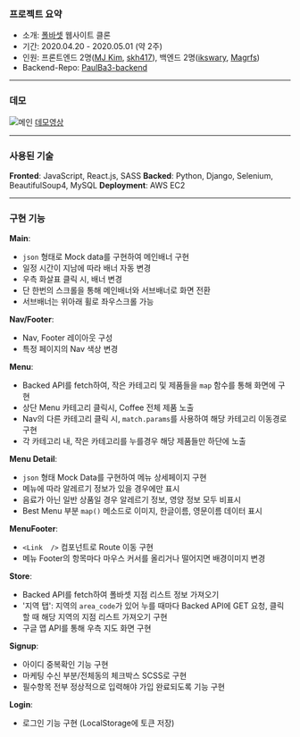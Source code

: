 
### 프로젝트 요약
-  소개: [폴바셋](https://www.baristapaulbassett.co.kr/Index.pb) 웹사이트 클론
- 기간: 2020.04.20 - 2020.05.01 (약 2주)
- 인원: 프론트엔드 2명([MJ Kim](https://github.com/howdy-mj),  [skh417](https://github.com/skh417)), 백엔드 2명([ikswary](https://github.com/ikswary), [Magrfs](https://github.com/Magrfs))
- Backend-Repo: [PaulBa3-backend](https://github.com/wecode-bootcamp-korea/PaulBa3-backend)

----

### 데모
![메인](https://img1.daumcdn.net/thumb/R1280x0/?scode=mtistory2&fname=https://k.kakaocdn.net/dn/P6z83/btqDQTwo9f8/KH1KZlrKjjdkNm9fjlyk7k/img.png)
[데모영상](https://youtu.be/a1vKyWHA8pE)

----

### 사용된 기술
**Fronted**: JavaScript, React.js, SASS
**Backed**: Python, Django, Selenium, BeautifulSoup4, MySQL 
**Deployment**: AWS EC2

----

### 구현 기능
**Main**:
- `json` 형태로 Mock data를 구현하여 메인배너 구현
- 일정 시간이 지남에 따라 배너 자동 변경
- 우측 화살표 클릭 시, 배너 변경
- 단 한번의 스크롤을 통해 메인배너와 서브배너로 화면 전환
- 서브배너는 위아래 휠로 좌우스크롤 가능

**Nav/Footer**:
- Nav, Footer 레이아웃 구성
- 특정 페이지의 Nav 색상 변경

**Menu**:
- Backed API를 fetch하여, 작은 카테고리 및 제품들을 `map` 함수를 통해 화면에 구현
- 상단 Menu 카테고리 클릭시, Coffee 전체 제품 노출
- Nav의 다른 카테고리 클릭 시, `match.params`를 사용하여 해당 카테고리 이동경로 구현
- 각 카테고리 내, 작은 카테고리를 누를경우 해당 제품들만 하단에 노출

**Menu Detail**:
-  `json`  형태  Mock  Data를  구현하여  메뉴  상세페이지  구현
-  메뉴에  따라  알레르기  정보가  있을  경우에만  표시
-  음료가  아닌  일반  상품일  경우  알레르기  정보,  영양  정보  모두  비표시
-  Best  Menu  부분  `map()`  메소드로  이미지,  한글이름,  영문이름  데이터  표시

**MenuFooter**:
-  `<Link  />`  컴포넌트로  Route  이동  구현
-  메뉴  Footer의  항목마다  마우스  커서를  올리거나  떨어지면  배경이미지  변경

**Store**:
- Backed API를 fetch하여 폴바셋 지점 리스트 정보 가져오기
- '지역 탭': 지역의 `area_code`가 있어 누를 때마다 Backed API에 GET 요청, 클릭 할 때 해당 지역의 지점 리스트 가져오기 구현
- 구글 맵 API를 통해 우측 지도 화면 구현

**Signup**:
-  아이디  중복확인  기능  구현
-  마케팅  수신  부분/전체동의  체크박스  SCSS로  구현
-  필수항목  전부  정상적으로  입력해야  가입  완료되도록  기능  구현

**Login**:
-  로그인  기능  구현  (LocalStorage에  토큰  저장)